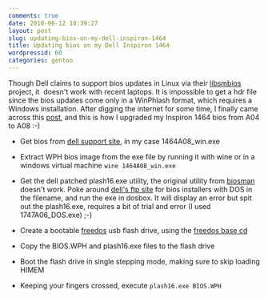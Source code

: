 ```yaml
---
comments: true
date: 2010-06-12 18:39:27
layout: post
slug: updating-bios-on-my-dell-inspiron-1464
title: Updating bios on my Dell Inspiron 1464
wordpressid: 60
categories: gentoo
---
```


Though Dell claims to support bios updates in Linux via their [libsmbios](http://linux.dell.com/wiki/index.php/Tech/libsmbios) project, it  doesn't work with recent laptops. It is impossible to get a hdr file since the bios updates come only in a WinPhlash format, which requires a Windows installation. After digging the internet for some time, I finally came across this [post](http://www.ruzee.com/blog/2010/01/dell-studio-15-bios-update-with-linux), and this is how I upgraded my Inspiron 1464 bios from A04 to A08 :-)



	
  * Get bios from [dell support site](http://support.dell.com), in my case 1464A08_win.exe

	
  * Extract WPH bios image from the exe file by running it with wine or in a windows virtual machine
`wine 1464A08_win.exe`

	
  * Get the dell patched plash16.exe utility, the original utility from [biosman](http://www.biosman.com/bios-flash.html) doesn't work. Poke around [dell's ftp site](http://ftp.dell.com) for bios installers with DOS in the filename, and run the exe in dosbox. It will display an error but spit out the plash16.exe, requires a bit of trial and error (I used 1747A06_DOS.exe) ;-)

	
  * Create a bootable [freedos](http://www.freedos.org) usb flash drive, using the [freedos base cd](http://www.ibiblio.org/pub/micro/pc-stuff/freedos/files/distributions/1.0/fdbasecd.iso)

	
  * Copy the BIOS.WPH and plash16.exe files to the flash drive

	
  * Boot the flash drive in single stepping mode, making sure to skip loading HIMEM

	
  * Keeping your fingers crossed, execute
`plash16.exe BIOS.WPH`


